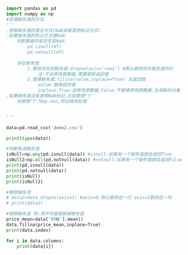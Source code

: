 
<BlogInfo title="7.缺失值的处理" author="白日梦想猿" pv=0 read_times=0 pre_cost_time=0分45秒 category="pandas学习" tag_list="['pandas学习']" create_time="2021.08.08 10:04:46" update_time="2021.08.24 15:53:42" />

```python
import pandas as pd
import numpy as np
#处理缺失值的方法
'''
.获取缺失值的表示方式(NaN或者其他标记方式)
.如果缺失值的标记方式是NaN
    判断数据中是否包含NaN:
        pd.isnull(df)
        pd.notnull(df)
    
    存在缺失值:
        1.删除存在的缺失值:dropna(axis='rows') #默认删除存在缺失值的行
            注:不会修改原数据,需要接受返回值
        2.替换缺失值:fillna(value,inplace=True) 无返回值
            value:替换成的值
            inplace:True:会修改原数据,False:不替换修改原数据,生成新的对象
.如果缺失值没有使用NaN标记,比如使用"?"
    先替换"?"为np.nan,然后继续处理


'''

data=pd.read_csv('demo2.csv')

print(type(data))

#判断有误缺失值
isNull=np.any(pd.isnull(data)) #isnull:如果有一个缺失值就会返回True
isNull2=np.all(pd.notnull(data)) #notnull:如果有一个缺失值就会返回False
print(pd.isnull(data))
print(pd.notnull(data))
print(isNull)
print(isNull2)

#删除缺失项
# data2=data.dropna(axis=1) #axis=0:默认删除这一行 axis=1删除这一列
# print(data2)

#替换缺失值 例:用平均值替换掉缺失值
price_mean=data['价格'].mean()
data.fillna(price_mean,inplace=True)
print(data.index)

for i in data.columns:
    print(data[i])
```
